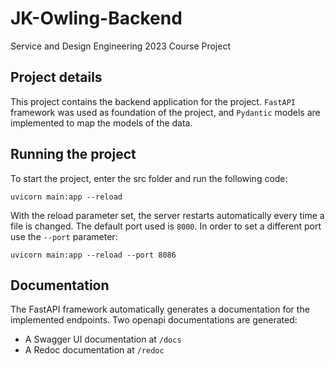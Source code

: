 # JK-Owling-Backend
Service and Design Engineering 2023 Course Project

## Project details

This project contains the backend application for the project.
`FastAPI` framework was used as foundation of the project, and `Pydantic` models are implemented to map the models of the data.


## Running the project

To start the project, enter the src folder and run the following code:

```
uvicorn main:app --reload
```

With the reload parameter set, the server restarts automatically every time a file is changed.
The default port used is `8000`. In order to set a different port use the `--port` parameter:
```
uvicorn main:app --reload --port 8086
```


## Documentation

The FastAPI framework automatically generates a documentation for the implemented endpoints.
Two openapi documentations are generated:
* A Swagger UI documentation at `/docs`
* A Redoc documentation at `/redoc`
